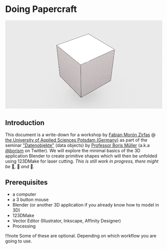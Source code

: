 Doing Papercraft
================

[![images/unfold.gif](images/unfold.gif)](images/unfold.gif)  

## Introduction  

This document is a write-down for a workshop by [Fabian Morón Zirfas](https://github.com/fabiantheblind) @ [the University of Applied Sciences Potsdam (Germany)](http://www.fh-potsdam.de/) as part of the seminar ["Datenobjekte"](https://incom.org/workspace/6569) (data objects) by [Professor Boris Müller](https://incom.org/profil/99) (a.k.a [@borism](https://twitter.com/borism) on Twitter). We will explore the minimal basics of the 3D application Blender to create primitive shapes which will then be unfolded using 123DMake for laser cutting. _This is still work in progress, there might be_ 🐛_,_ 🐉 _and_ 👾_._  



## Prerequisites  

- a computer
- a 3 button mouse
- Blender (or another 3D application if you already know how to model in 3D)
- 123DMake 
- Vector Editor (Illustrator, Inkscape, Affinity Designer)  
- Processing  

!!!note
    Some of these are optional. Depending on which workflow you are going to use.  
